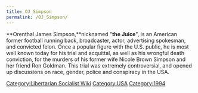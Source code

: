 ```yaml
---
title: OJ Simpson
permalink: /OJ_Simpson/
---
```


**Orenthal James Simpson,**nicknamed "**the Juice**", is an American
former football running back, broadcaster, actor, advertising spokesman,
and convicted felon. Once a popular figure with the U.S. public, he is
most well known today for his trial and acquittal, as well as his
wrongful death conviction, for the murders of his former wife Nicole
Brown Simpson and her friend Ron Goldman. This trial was extremely
controversial, and opened up discussions on race, gender, police and
conspiracy in the USA.

[Category:Libertarian Socialist
Wiki](Category:Libertarian_Socialist_Wiki "wikilink")
[Category:USA](Category:USA "wikilink")
[Category:1994](Category:1994 "wikilink")